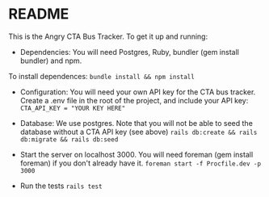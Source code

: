 # README

This is the Angry CTA Bus Tracker. To get it up and running:

* Dependencies: You will need Postgres, Ruby, bundler (gem install bundler) and npm.

To install dependences:
```bundle install && npm install```

* Configuration: You will need your own API key for the CTA bus tracker. Create a .env file in the root of the project, and include your API key:
```CTA_API_KEY = "YOUR KEY HERE"```

* Database: We use postgres. Note that you will not be able to seed the database without a CTA API key (see above)
```rails db:create && rails db:migrate && rails db:seed```

* Start the server on localhost 3000. You will need foreman (gem install foreman) if you don't already have it.
```foreman start -f Procfile.dev -p 3000```

* Run the tests
```rails test```
